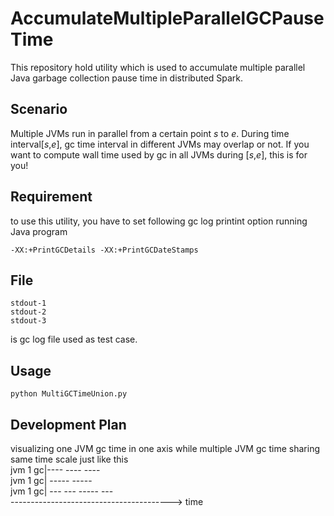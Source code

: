 # AccumulateMultipleParallelGCPauseTime
This repository hold utility which is used to accumulate multiple parallel Java garbage collection pause time in distributed Spark.

## Scenario
Multiple JVMs run in parallel from a certain point $s$ to $e$. During time interval\[$s$,$e$], gc time interval in different JVMs may overlap or not. If you want to compute wall time used by gc in all JVMs during \[$s$,$e$], this is for you!
## Requirement
to use this utility, you have to set following gc log printint option running Java program
```shell
-XX:+PrintGCDetails -XX:+PrintGCDateStamps
```
## File
```shell
stdout-1
stdout-2
stdout-3
```
is gc log file used as test case.

## Usage
```shell
python MultiGCTimeUnion.py 
```
## Development Plan
visualizing one JVM gc time in one axis while multiple JVM gc time sharing same time scale just like this<br>
jvm 1 gc|----    ----    ---- <br>
jvm 1 gc|   -----    -----    <br>
jvm 1 gc|  ---   ---   -----   --- <br>
----------------------------------------> time
